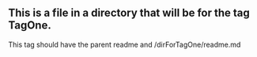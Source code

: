 ## This is a file in a directory that will be for the tag TagOne.

This tag should have the parent readme and 
/dirForTagOne/readme.md


